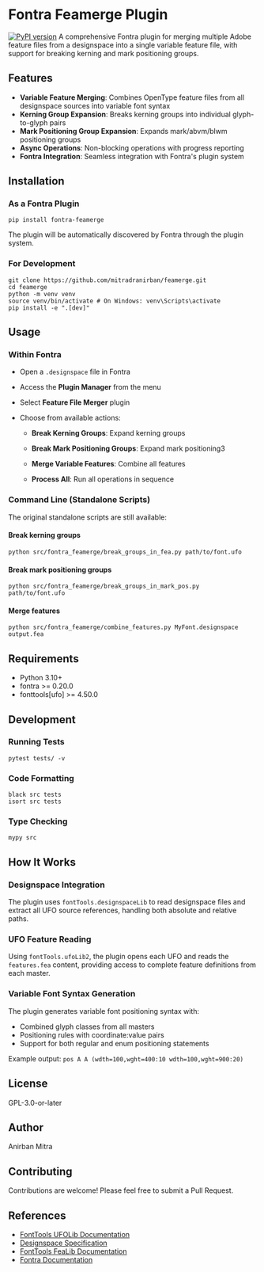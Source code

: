 # Fontra Feamerge Plugin
[![PyPI version](https://badge.fury.io/py/{package-name}.svg)](https://pypi.org/project/fontra-feamerge/)
A comprehensive Fontra plugin for merging multiple Adobe feature files from a designspace into a single variable feature file, with support for breaking kerning and mark positioning groups.

## Features

- **Variable Feature Merging**: Combines OpenType feature files from all designspace sources into variable font syntax
- **Kerning Group Expansion**: Breaks kerning groups into individual glyph-to-glyph pairs
- **Mark Positioning Group Expansion**: Expands mark/abvm/blwm positioning groups
- **Async Operations**: Non-blocking operations with progress reporting
- **Fontra Integration**: Seamless integration with Fontra's plugin system

## Installation

### As a Fontra Plugin
```
pip install fontra-feamerge
```

The plugin will be automatically discovered by Fontra through the plugin system.

### For Development

```
git clone https://github.com/mitradranirban/feamerge.git
cd feamerge
python -m venv venv
source venv/bin/activate # On Windows: venv\Scripts\activate
pip install -e ".[dev]"
```

## Usage

### Within Fontra

* Open a `.designspace` file in Fontra
* Access the **Plugin Manager** from the menu
* Select **Feature File Merger** plugin
* Choose from available actions:

    - **Break Kerning Groups**: Expand kerning groups

     - **Break Mark Positioning Groups**: Expand mark positioning3

    - **Merge Variable Features**: Combine all features

     - **Process All**: Run all operations in sequence

### Command Line (Standalone Scripts)

The original standalone scripts are still available:

#### Break kerning groups
`python src/fontra_feamerge/break_groups_in_fea.py path/to/font.ufo`

#### Break mark positioning groups
`python src/fontra_feamerge/break_groups_in_mark_pos.py path/to/font.ufo`
#### Merge features
`python src/fontra_feamerge/combine_features.py MyFont.designspace output.fea`

## Requirements

- Python 3.10+
- fontra >= 0.20.0
- fonttools[ufo] >= 4.50.0

## Development

### Running Tests
`pytest tests/ -v`
### Code Formatting
```
black src tests
isort src tests
```
### Type Checking

`mypy src`

## How It Works

### Designspace Integration

The plugin uses `fontTools.designspaceLib` to read designspace files and extract all UFO source references, handling both absolute and relative paths.

### UFO Feature Reading

Using `fontTools.ufoLib2`, the plugin opens each UFO and reads the `features.fea` content, providing access to complete feature definitions from each master.

### Variable Font Syntax Generation

The plugin generates variable font positioning syntax with:
- Combined glyph classes from all masters
- Positioning rules with coordinate:value pairs
- Support for both regular and enum positioning statements

Example output:
`pos A A (wdth=100,wght=400:10 wdth=100,wght=900:20)`

## License

GPL-3.0-or-later

## Author

Anirban Mitra 

## Contributing

Contributions are welcome! Please feel free to submit a Pull Request.

## References

- [FontTools UFOLib Documentation](https://fonttools.readthedocs.io/en/latest/ufoLib/)
- [Designspace Specification](https://fonttools.readthedocs.io/en/latest/designspaceLib/)
- [FontTools FeaLib Documentation](https://fonttools.readthedocs.io/en/latest/feaLib/)
- [Fontra Documentation](https://docs.fontra.xyz/)
